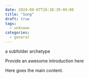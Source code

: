 ```yaml
--- 
date: 2024-08-07T16:38:39-04:00 
title: "Song" 
draft: true 
tags: 
  - unknown 
categories: 
  - general
--- 
```


a subfolder archetype
  
Provide an awesome introduction here 
  
<!--more--> 
  
Here goes the main content. 
